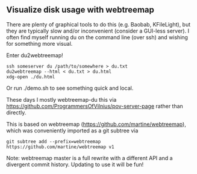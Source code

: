 ## Visualize disk usage with webtreemap

There are plenty of graphical tools to do this (e.g. Baobab, KFileLight),
but they are typically slow and/or inconvenient (consider a GUI-less server).
I often find myself running du on the command line (over ssh) and wishing
for something more visual.

Enter du2webtreemap!

    ssh someserver du /path/to/somewhere > du.txt
    du2webtreemap --html < du.txt > du.html
    xdg-open ./du.html

Or run ./demo.sh to see something quick and local.

These days I mostly webtreemap-du this via
https://github.com/ProgrammersOfVilnius/pov-server-page rather than directly.

This is based on webtreemap (https://github.com/martine/webtreemap), which was
conveniently imported as a git subtree via

    git subtree add --prefix=webtreemap https://github.com/martine/webtreemap v1

Note: webtreemap master is a full rewrite with a different API and a divergent
commit history.  Updating to use it will be fun!
